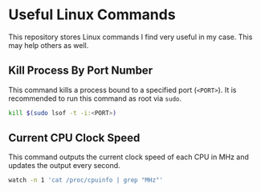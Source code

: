 # Useful Linux Commands
This repository stores Linux commands I find very useful in my case. This may help others as well.

## Kill Process By Port Number
This command kills a process bound to a specified port (`<PORT>`). It is recommended to run this command as root via `sudo`. 

```bash
kill $(sudo lsof -t -i:<PORT>)
```

## Current CPU Clock Speed
This command outputs the current clock speed of each CPU in MHz and updates the output every second.

```bash
watch -n 1 'cat /proc/cpuinfo | grep "MHz"'
```
